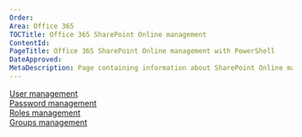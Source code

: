 ```yaml
---
Order: 
Area: Office 365
TOCTitle: Office 365 SharePoint Online management
ContentId: 
PageTitle: Office 365 SharePoint Online management with PowerShell
DateApproved: 
MetaDescription: Page containing information about SharePoint Online management with the PowerShell console.
---
```

[User management](#users)  
[Password management](#password)  
[Roles management](#roles)  
[Groups management](#groups)  

<a name="users"/>